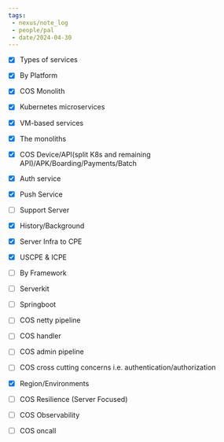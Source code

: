```yaml
---
tags:
 - nexus/note_log
 - people/pal
 - date/2024-04-30
---
```


- [x] Types of services
- [x] By Platform
- [x] COS Monolith
- [x] Kubernetes microservices
- [x] VM-based services


- [x] The monoliths
- [x] COS Device/API(split K8s and remaining API)/APK/Boarding/Payments/Batch 
- [x] Auth service
- [x] Push Service
- [ ] Support Server

- [x] History/Background
- [x] Server Infra to CPE
- [x] USCPE & ICPE


- [ ] By Framework
- [ ] Serverkit
- [ ] Springboot
- [ ] COS netty pipeline 
- [ ] COS handler 
- [ ] COS admin pipeline 
- [ ] COS cross cutting concerns i.e. authentication/authorization 


- [x] Region/Environments 

- [ ] COS Resilience (Server Focused)
- [ ] COS Observability

- [ ] COS oncall

